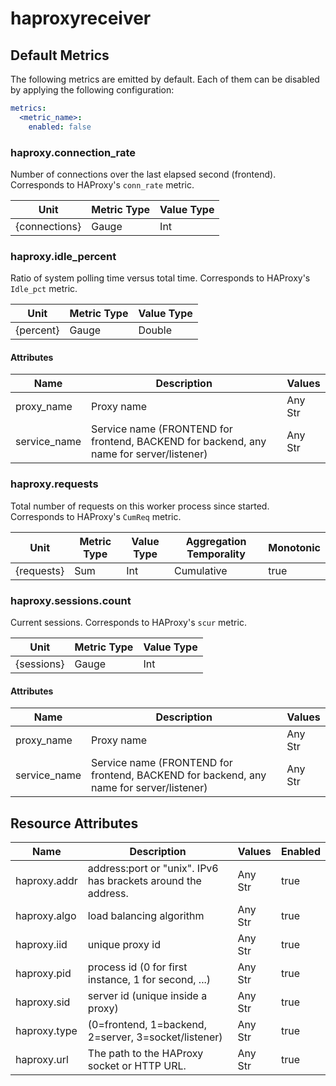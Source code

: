 [comment]: <> (Code generated by mdatagen. DO NOT EDIT.)

# haproxyreceiver

## Default Metrics

The following metrics are emitted by default. Each of them can be disabled by applying the following configuration:

```yaml
metrics:
  <metric_name>:
    enabled: false
```

### haproxy.connection_rate

Number of connections over the last elapsed second (frontend). Corresponds to HAProxy's `conn_rate` metric.

| Unit | Metric Type | Value Type |
| ---- | ----------- | ---------- |
| {connections} | Gauge | Int |

### haproxy.idle_percent

Ratio of system polling time versus total time. Corresponds to HAProxy's `Idle_pct` metric.

| Unit | Metric Type | Value Type |
| ---- | ----------- | ---------- |
| {percent} | Gauge | Double |

#### Attributes

| Name | Description | Values |
| ---- | ----------- | ------ |
| proxy_name | Proxy name | Any Str |
| service_name | Service name (FRONTEND for frontend, BACKEND for backend, any name for server/listener) | Any Str |

### haproxy.requests

Total number of requests on this worker process since started. Corresponds to HAProxy's `CumReq` metric.

| Unit | Metric Type | Value Type | Aggregation Temporality | Monotonic |
| ---- | ----------- | ---------- | ----------------------- | --------- |
| {requests} | Sum | Int | Cumulative | true |

### haproxy.sessions.count

Current sessions. Corresponds to HAProxy's `scur` metric.

| Unit | Metric Type | Value Type |
| ---- | ----------- | ---------- |
| {sessions} | Gauge | Int |

#### Attributes

| Name | Description | Values |
| ---- | ----------- | ------ |
| proxy_name | Proxy name | Any Str |
| service_name | Service name (FRONTEND for frontend, BACKEND for backend, any name for server/listener) | Any Str |

## Resource Attributes

| Name | Description | Values | Enabled |
| ---- | ----------- | ------ | ------- |
| haproxy.addr | address:port or "unix". IPv6 has brackets around the address. | Any Str | true |
| haproxy.algo | load balancing algorithm | Any Str | true |
| haproxy.iid | unique proxy id | Any Str | true |
| haproxy.pid | process id (0 for first instance, 1 for second, ...) | Any Str | true |
| haproxy.sid | server id (unique inside a proxy) | Any Str | true |
| haproxy.type | (0=frontend, 1=backend, 2=server, 3=socket/listener) | Any Str | true |
| haproxy.url | The path to the HAProxy socket or HTTP URL. | Any Str | true |
